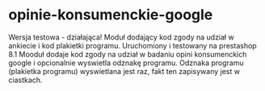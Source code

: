 # opinie-konsumenckie-google
Wersja testowa - działająca!
Moduł dodający kod zgody na udział w ankiecie i kod plakietki programu.
Uruchomiony i testowany na prestashop 8.1
Mooduł dodaje kod zgody na udział w badaniu opini konsumenckich google i opcionalnie wyswietla odznakę programu.
Odznaka programu (plakietka programu) wyswietlana jest raz, fakt ten zapisywany jest w ciastkach.
